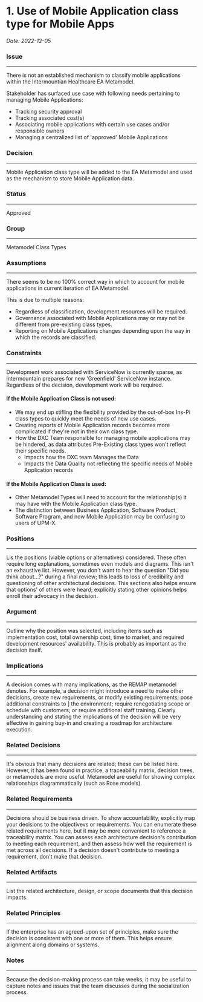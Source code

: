 # 1. Use of Mobile Application class type for Mobile Apps

_Date: 2022-12-05_

### Issue
***
There is not an established mechanism to classify mobile applications within the Intermountian Healthcare EA Metamodel.

Stakeholder has surfaced use case with following needs pertaining to managing Mobile Applications:
* Tracking security approval
* Tracking associated cost(s)
* Associating mobile applications with certain use cases and/or responsible owners
* Managing a centralized list of 'approved' Mobile Applications

### Decision
***
Mobile Application class type will be added to the EA Metamodel and used as the mechanism to store Mobile 
Application data.

### Status
***
Approved

### Group
***
Metamodel Class Types

### Assumptions
***
There seems to be no 100% correct way in which to account for mobile applications in current iteration of EA Metamodel.

This is due to multiple reasons:
* Regardless of classification, development resources will be required.
* Governance associated with Mobile Applications may or may not be different from pre-existing class types.
* Reporting on Mobile Applications changes depending upon the way in which the records are classified.

### Constraints
*** 
Development work associated with ServiceNow is currently sparse, as Intermountain prepares for new 'Greenfield' 
ServiceNow instance. Regardless of the decision, development work will be required.

#### If the Mobile Application Class is not used:
- We may end up stifling the flexibility provided by the out-of-box Ins-Pi class types to quickly meet the needs of new use cases.
- Creating reports of Mobile Application records becomes more complicated if they're not in their own class type.
- How the DXC Team responsible for managing mobile applications may be hindered, as data attributes Pre-Existing class types won't reflect their specific needs.
  - Impacts how the DXC team Manages the Data
  - Impacts the Data Quality not reflecting the specific needs of Mobile Application records 

#### If the Mobile Application Class is used:
- Other Metamodel Types will need to account for the relationship(s) it may have with the Mobile Application class type.
- The distinction between Business Application, Software Product, Software Program, and now Mobile Application may be confusing to users of UPM-X.

### Positions
***
Lis the positions (viable options or alternatives) considered. These often require long explanations, sometimes even
models and diagrams. This isn't an exhaustive list. However, you don't want to hear the question "Did you think about...?"
during a final review; this leads to loss of credibility and questioning of other architectural decisions. This sections 
also helps ensure that options' of others were heard; explicitly stating other opinions helps enroll their advocacy in 
the decision. 

### Argument
***
Outline why the position was selected, including items such as implementation cost, total ownership cost, time to market, 
and required development resources' availability. This is probably as important as the decision itself.

### Implications
***
A decision comes with many implications, as the REMAP metamodel denotes. For example, a decision might introduce a 
need to make other decisions, create new requirements, or modify existing requirements; pose additional constraints to ]
the environment; require renegotiating scope or schedule with customers; or require additional staff training.
Clearly understanding and stating the implications of the decision will be very effective in gaining buy-in and creating 
a roadmap for architecture execution.

### Related Decisions
***
It's obvious that many decisions are related; these can be listed here. However, it has been found in practice, a 
traceability matrix, decision trees, or metamodels are more useful. Metamodel are useful for showing complex 
relationships diagrammatically (such as Rose models).

### Related Requirements
***
Decisions should be business driven. To show accountability, explicitly map your decisions to the objectivevs or 
requirements. You can enumerate these related requirements here, but it may be more convenient to reference a
traceability matrix. You can assess each architecture decision's contribution to meeting each requirement, and then assess
how well the requirement is met across all decisions. If a decision doesn't contribute to meeting a requirement, don't 
make that decision.

### Related Artifacts
***
List the related architecture, design, or scope documents that this decision impacts. 

### Related Principles
***
If the enterprise has an agreed-upon set of principles, make sure the decision is consistent with one or more of them. 
This helps ensure alignment along domains or systems.

### Notes
***
Because the decision-making process can take weeks, it may be useful to capture notes and issues that the team discusses
during the socialization process.